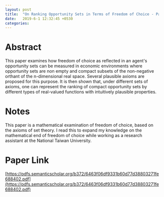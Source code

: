 ```yaml
---
layout: post
title:  "On Ranking Opportunity Sets in Terms of Freedom of Choice - Pattnaik et al. (2000)"
date:   2019-6-1 12:32:45 +0530
categories:
---
```

# Abstract

This paper examines how freedom of choice as reflected in an agent's opportunity sets can be measured in economic environments where opportunity sets are non empty and compact subsets of the non-negative orthant of the n-dimensional real space. Several plausible axioms are proposed for this purpose. It is then shown that, under different sets of axioms, one can represent the ranking of compact opportunity sets by different types of real-valued functions with intuitively plausible properties.

# Notes

This paper is a mathematical examination of freedom of choice, based on the axioms of set theory. I read this to expand my knowledge on the mathematical end of freedom of choice while working as a research assistant at the National Taiwan University.

# Paper Link
[https://pdfs.semanticscholar.org/b372/6463f06df9331b60d77d38803271fe688402.pdf](https://pdfs.semanticscholar.org/b372/6463f06df9331b60d77d38803271fe688402.pdf)

